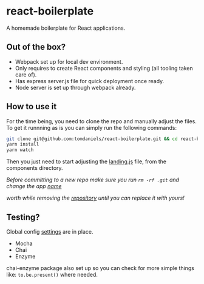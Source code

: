 # react-boilerplate

A homemade boilerplate for React applications.

## Out of the box?

- Webpack set up for local dev environment.
- Only requires to create React components and styling (all tooling taken care of).
- Has express server.js file for quick deployment once ready.
- Node server is set up through webpack already.

## How to use it

For the time being, you need to clone the repo and manually adjust the files. To get it runnning as is you can simply run the following commands:
```bash
git clone git@github.com:tomdaniels/react-boilerplate.git && cd react-boilerplate
yarn install
yarn watch
```

Then you just need to start adjusting the [landing.js](https://github.com/tomdaniels/react-boilerplate/blob/master/src/components/landing.js) file, from the components directory.

_Before committing to a new repo make sure you run `rm -rf .git` and change the app [name](https://github.com/tomdaniels/react-boilerplate/blob/master/package.json#L2)_

_worth while removing the [repository](https://github.com/tomdaniels/react-boilerplate/blob/master/package.json#L5) until you can replace it with yours!_

## Testing?

Global config [settings](https://github.com/tomdaniels/react-boilerplate/blob/master/test/globals.js) are in place.

- Mocha
- Chai
- Enzyme

chai-enzyme package also set up so you can check for more simple things like:
`to.be.present()` where needed. 
